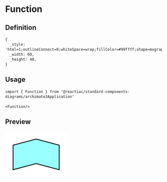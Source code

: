 # Function

## Definition

```
{
  _style: 'html=1;outlineConnect=0;whiteSpace=wrap;fillColor=#99ffff;shape=mxgraph.archimate3.function;',
  _width: 60,
  _height: 40,
}
```

## Usage

```
import { Function } from '@reactiac/standard-components-diagrams/archimate3Application'

<Function/>
```

## Preview

<img src="./function.png" width="200"/>
